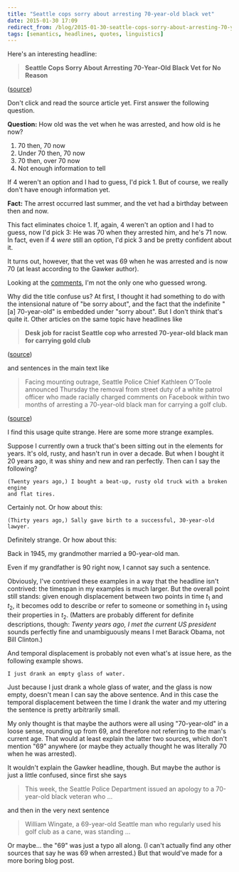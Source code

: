 ```yaml
---
title: "Seattle cops sorry about arresting 70-year-old black vet"
date: 2015-01-30 17:09
redirect_from: /blog/2015-01-30-seattle-cops-sorry-about-arresting-70-year-old-black-vet.html
tags: [semantics, headlines, quotes, linguistics]
---
```


Here's an interesting headline:

> **Seattle Cops Sorry About Arresting 70-Year-Old Black Vet for No Reason**  

([source][gawker])

Don't click and read the source article yet. First answer the following
question.

**Question:** How old was the vet when he was arrested, and how old is he now?

1. 70 then, 70 now
2. Under 70 then, 70 now
3. 70 then, over 70 now
4. Not enough information to tell

If 4 weren't an option and I had to guess, I'd pick 1. But of course, we really
don't have enough information yet.

**Fact:** The arrest occurred last summer, and the vet had a birthday between
then and now.

This fact eliminates choice 1. If, again, 4 weren't an option and I had to
guess, now I'd pick 3: He was 70 when they arrested him, and he's 71 now. In
fact, even if 4 *were* still an option, I'd pick 3 and be pretty confident
about it.

It turns out, however, that the vet was 69 when he was arrested and is now 70
(at least according to the Gawker author).

Looking at the [comments][], I'm not the only one who guessed wrong.

Why did the title confuse us? At first, I thought it had something to do with
the intensional nature of "be sorry about", and the fact that the indefinite
"[a] 70-year-old" is embedded under "sorry about". But I don't think that's
quite it. Other articles on the same topic have headlines like

> **Desk job for racist Seattle cop who arrested 70-year-old black man for
> carrying gold club**  

([source][boing])

and sentences in the main text like

> Facing mounting outrage, Seattle Police Chief Kathleen O’Toole announced
> Thursday the removal from street duty of a white patrol officer who made
> racially charged comments on Facebook within two months of arresting a
> 70-year-old black man for carrying a golf club.  

([source][seattle])

I find this usage quite strange. Here are some more strange examples.

Suppose I currently own a truck that's been sitting out in the elements for
years. It's old, rusty, and hasn't run in over a decade. But when I bought it
20 years ago, it was shiny and new and ran perfectly. Then can I say the
following?

    (Twenty years ago,) I bought a beat-up, rusty old truck with a broken engine
    and flat tires.

Certainly not. Or how about this:

    (Thirty years ago,) Sally gave birth to a successful, 30-year-old lawyer.

Definitely strange. Or how about this:

  Back in 1945, my grandmother married a 90-year-old man.

Even if my grandfather is 90 right now, I cannot say such a sentence.

Obviously, I've contrived these examples in a way that the headline isn't
contrived: the timespan in my examples is much larger. But the overall point
still stands: given enough displacement between two points in time $t_1$ and
$t_2$, it becomes odd to describe or refer to someone or something in $t_1$
using their properties in $t_2$. (Matters are probably different for definite
descriptions, though: *Twenty years ago, I met the current US president* sounds
perfectly fine and unambiguously means I met Barack Obama, not Bill Clinton.)

And temporal displacement is probably not even what's at issue here, as the
following example shows.

    I just drank an empty glass of water.

Just because I just drank a whole glass of water, and the glass is now empty,
doesn't mean I can say the above sentence. And in this case the temporal
displacement between the time I drank the water and my uttering the sentence is
pretty arbitrarily small.

My only thought is that maybe the authors were all using "70-year-old" in a
loose sense, rounding up from 69, and therefore not referring to the man's
current age. That would at least explain the latter two sources, which don't
mention "69" anywhere (or maybe they actually thought he was literally 70 when
he was arrested).

It wouldn't explain the Gawker headline, though. But maybe the author is just a
little confused, since first she says

> This week, the Seattle Police Department issued an apology to a 70-year-old
> black veteran who ...

and then in the very next sentence

> William Wingate, a 69-year-old Seattle man who regularly used his golf club
> as a cane, was standing ...

Or maybe... the "69" was just a typo all along. (I can't actually find any
other sources that say he was 69 when arrested.) But that would've made for a
more boring blog post.

[boing]:      http://boingboing.net/2015/01/30/desk-job-for-racist-seattle-co.html
[comments]:   http://gawker.com/okay-ill-bite-is-he-69-or-70-1682458913
[gawker]:     http://gawker.com/seattle-pd-sorry-about-arresting-70-year-old-black-vete-1682456896
[seattle]:    http://seattletimes.com/html/localnews/2025578148_golfclubapologyxml.html
